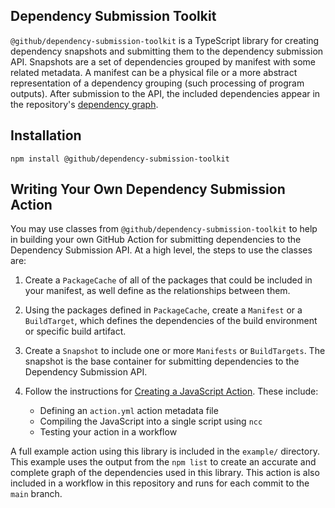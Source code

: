 ## Dependency Submission Toolkit

`@github/dependency-submission-toolkit` is a TypeScript library for creating
dependency snapshots and submitting them to the dependency submission API.
Snapshots are a set of dependencies grouped by manifest with some related
metadata. A manifest can be a physical file or a more abstract representation of
a dependency grouping (such processing of program outputs). After submission to
the API, the included dependencies appear in the repository's
[dependency graph](https://docs.github.com/en/code-security/supply-chain-security/understanding-your-software-supply-chain/about-the-dependency-graph).

## Installation

```
npm install @github/dependency-submission-toolkit
```

## Writing Your Own Dependency Submission Action

You may use classes from `@github/dependency-submission-toolkit` to help in
building your own GitHub Action for submitting dependencies to the Dependency
Submission API. At a high level, the steps to use the classes are:

1. Create a `PackageCache` of all of the packages that could be included in your
   manifest, as well define as the relationships between them.

2. Using the packages defined in `PackageCache`, create a `Manifest` or a
   `BuildTarget`, which defines the dependencies of the build environment or
   specific build artifact.

3. Create a `Snapshot` to include one or more `Manifests` or `BuildTargets`. The
   snapshot is the base container for submitting dependencies to the Dependency
   Submission API.

4. Follow the instructions for
   [Creating a JavaScript Action](https://docs.github.com/en/actions/creating-actions/creating-a-javascript-action).
   These include:

   - Defining an `action.yml` action metadata file
   - Compiling the JavaScript into a single script using `ncc`
   - Testing your action in a workflow

A full example action using this library is included in the `example/`
directory. This example uses the output from the `npm list` to create an
accurate and complete graph of the dependencies used in this library. This
action is also included in a workflow in this repository and runs for each
commit to the `main` branch.
